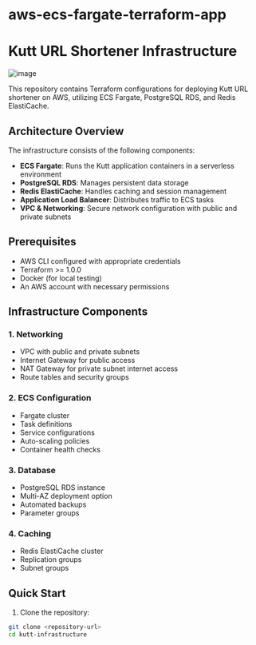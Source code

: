 # aws-ecs-fargate-terraform-app

# Kutt URL Shortener Infrastructure

![image](https://github.com/user-attachments/assets/b31c6be3-ee11-432f-8e54-64a86fbeaa80)


This repository contains Terraform configurations for deploying Kutt URL shortener on AWS, utilizing ECS Fargate, PostgreSQL RDS, and Redis ElastiCache.

## Architecture Overview

The infrastructure consists of the following components:

- **ECS Fargate**: Runs the Kutt application containers in a serverless environment
- **PostgreSQL RDS**: Manages persistent data storage
- **Redis ElastiCache**: Handles caching and session management
- **Application Load Balancer**: Distributes traffic to ECS tasks
- **VPC & Networking**: Secure network configuration with public and private subnets

## Prerequisites

- AWS CLI configured with appropriate credentials
- Terraform >= 1.0.0
- Docker (for local testing)
- An AWS account with necessary permissions

## Infrastructure Components

### 1. Networking
- VPC with public and private subnets
- Internet Gateway for public access
- NAT Gateway for private subnet internet access
- Route tables and security groups

### 2. ECS Configuration
- Fargate cluster
- Task definitions
- Service configurations
- Auto-scaling policies
- Container health checks

### 3. Database
- PostgreSQL RDS instance
- Multi-AZ deployment option
- Automated backups
- Parameter groups

### 4. Caching
- Redis ElastiCache cluster
- Replication groups
- Subnet groups

## Quick Start

1. Clone the repository:
```bash
git clone <repository-url>
cd kutt-infrastructure
